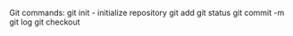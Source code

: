 Git commands:
git init - initialize repository
git add
git status
git commit -m
git log
git checkout
